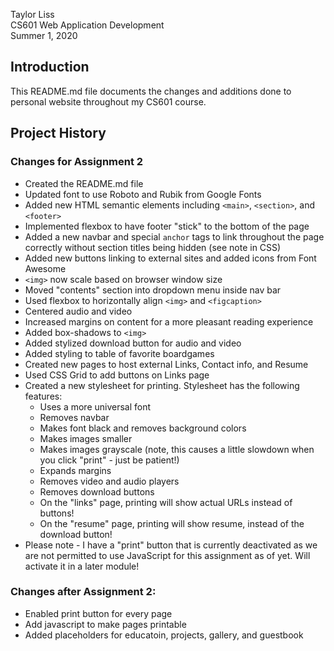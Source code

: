 Taylor Liss  
CS601 Web Application Development  
Summer 1, 2020  

## Introduction

This README.md file documents the changes and additions done to personal website throughout my CS601 course.

## Project History

### Changes for Assignment 2

* Created the README.md file
* Updated font to use Roboto and Rubik from Google Fonts
* Added new HTML semantic elements including `<main>`, `<section>`, and `<footer>`
* Implemented flexbox to have footer "stick" to the bottom of the page
* Added a new navbar and special `anchor` tags to link throughout the page correctly without section titles being hidden (see note in CSS)
* Added new buttons linking to external sites and added icons from Font Awesome
* `<img>` now scale based on browser window size
* Moved "contents" section into dropdown menu inside nav bar
* Used flexbox to horizontally align `<img>` and `<figcaption>`
* Centered audio and video
* Increased margins on content for a more pleasant reading experience
* Added box-shadows to `<img>`
* Added stylized download button for audio and video
* Added styling to table of favorite boardgames
* Created new pages to host external Links, Contact info, and Resume
* Used CSS Grid to add buttons on Links page
* Created a new stylesheet for printing. Stylesheet has the following features:
    * Uses a more universal font
    * Removes navbar
    * Makes font black and removes background colors
    * Makes images smaller
    * Makes images grayscale (note, this causes a little slowdown when you click "print" - just be patient!)
    * Expands margins
    * Removes video and audio players
    * Removes download buttons
    * On the "links" page, printing will show actual URLs instead of buttons!
    * On the "resume" page, printing will show resume, instead of the download button!
* Please note - I have a "print" button that is currently deactivated as we are not permitted to use JavaScript for this assignment as of yet. Will activate it in a later module!

### Changes after Assignment 2:

* Enabled print button for every page
* Add javascript to make pages printable
* Added placeholders for educatoin, projects, gallery, and guestbook